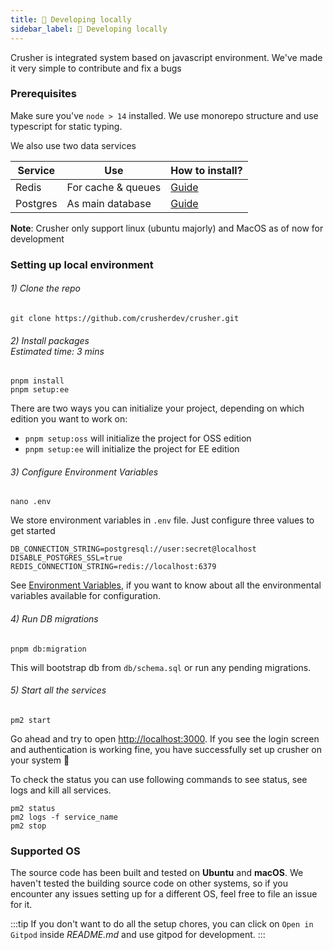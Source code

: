 ```yaml
---
title: 🧱 Developing locally
sidebar_label: 🧱 Developing locally
---
```


Crusher is integrated system based on javascript environment. We've made it very simple to contribute and fix a bugs

### Prerequisites
Make sure you've `node > 14` installed. We use monorepo structure and use typescript for static typing.

We also use two data services

| Service | Use | How to install? |
|--|--|--|
|  Redis |  For cache & queues | [Guide](https://redis.io/docs/getting-started/installation/)  |
|  Postgres |  As main database | [Guide](https://gist.github.com/15Dkatz/321e83c4bdd7b78c36884ce92db26d38)  |

**Note**: Crusher only support linux (ubuntu majorly) and MacOS as of now for development

### Setting up local environment

<h6>1) Clone the repo</h6>

``` shell
git clone https://github.com/crusherdev/crusher.git
```

<h6 style={{display: "flex", alignItems: "center"}}>
    <span>2) Install packages</span>
    <div style={{marginLeft: "auto", fontSize: "0.7em"}}>Estimated time: 3 mins</div>
</h6>

``` shell
pnpm install
pnpm setup:ee
```
There are two ways you can initialize your project, depending on which edition you want to work on:
- `pnpm setup:oss` will initialize the project for OSS edition
- `pnpm setup:ee` will initialize the project for EE edition

<h6>3) Configure Environment Variables</h6>

``` shell
nano .env
```
We store environment variables in `.env` file. Just configure three values to get started
```
DB_CONNECTION_STRING=postgresql://user:secret@localhost
DISABLE_POSTGRES_SSL=true
REDIS_CONNECTION_STRING=redis://localhost:6379
```
See [Environment Variables](#environment-variables), if you want to know about all the environmental variables available for configuration.

<h6>4) Run DB migrations</h6>

``` shell
pnpm db:migration
```

This will bootstrap db from `db/schema.sql` or run any pending migrations.

<h6>5) Start all the services</h6>

``` shell
pm2 start
```

Go ahead and try to open  [http://localhost:3000](`http://localhost:3000`). If you see the login screen and authentication is working fine, you have successfully set up crusher on your system 🚀

To check the status you can use following commands to see status, see logs and kill all services.

``` shell
pm2 status 
pm2 logs -f service_name
pm2 stop
```

### Supported OS
The source code has been built and tested on **Ubuntu** and **macOS**. We haven't tested the building source code on other systems, so if you encounter any issues setting up for a different OS, feel free to file an issue for it.

:::tip
If you don't want to do all the setup chores, you can click on `Open in Gitpod` inside *README.md* and use gitpod for development.
:::
